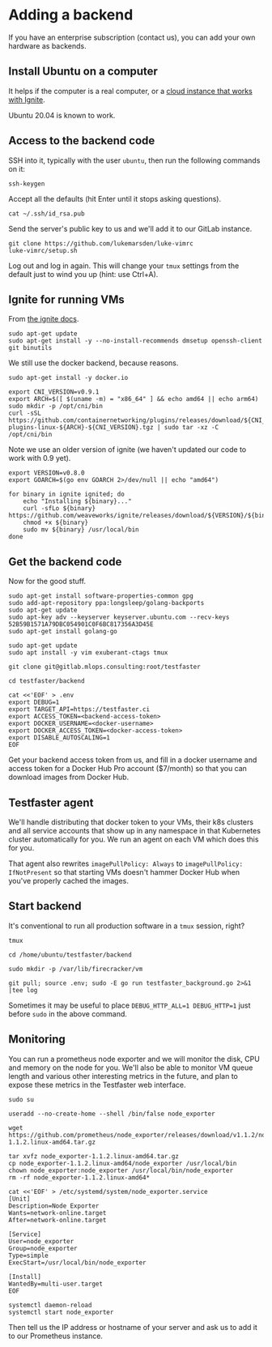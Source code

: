 # Adding a backend

If you have an enterprise subscription (contact us), you can add your own hardware as backends.

## Install Ubuntu on a computer

It helps if the computer is a real computer, or a [cloud instance that works with Ignite](https://github.com/weaveworks/ignite/blob/main/docs/cloudprovider.md).

Ubuntu 20.04 is known to work.

## Access to the backend code

SSH into it, typically with the user `ubuntu`, then run the following commands on it:

```
ssh-keygen
```
Accept all the defaults (hit Enter until it stops asking questions).

```
cat ~/.ssh/id_rsa.pub
```

Send the server's public key to us and we'll add it to our GitLab instance.

```
git clone https://github.com/lukemarsden/luke-vimrc
luke-vimrc/setup.sh
```

Log out and log in again. This will change your `tmux` settings from the default just to wind you up (hint: use Ctrl+A).

## Ignite for running VMs

From [the ignite docs](https://github.com/weaveworks/ignite/blob/main/docs/installation.md).

```
sudo apt-get update
sudo apt-get install -y --no-install-recommends dmsetup openssh-client git binutils
```

We still use the docker backend, because reasons.
```
sudo apt-get install -y docker.io
```

```
export CNI_VERSION=v0.9.1
export ARCH=$([ $(uname -m) = "x86_64" ] && echo amd64 || echo arm64)
sudo mkdir -p /opt/cni/bin
curl -sSL https://github.com/containernetworking/plugins/releases/download/${CNI_VERSION}/cni-plugins-linux-${ARCH}-${CNI_VERSION}.tgz | sudo tar -xz -C /opt/cni/bin
```

Note we use an older version of ignite (we haven't updated our code to work with 0.9 yet).
```
export VERSION=v0.8.0
export GOARCH=$(go env GOARCH 2>/dev/null || echo "amd64")

for binary in ignite ignited; do
    echo "Installing ${binary}..."
    curl -sfLo ${binary} https://github.com/weaveworks/ignite/releases/download/${VERSION}/${binary}-${GOARCH}
    chmod +x ${binary}
    sudo mv ${binary} /usr/local/bin
done
```

## Get the backend code

Now for the good stuff.

```
sudo apt-get install software-properties-common gpg
sudo add-apt-repository ppa:longsleep/golang-backports
sudo apt-get update
sudo apt-key adv --keyserver keyserver.ubuntu.com --recv-keys 52B59B1571A79DBC054901C0F6BC817356A3D45E
sudo apt-get install golang-go
```

```
sudo apt-get update
sudo apt install -y vim exuberant-ctags tmux
```

```
git clone git@gitlab.mlops.consulting:root/testfaster
```

```
cd testfaster/backend
```

```
cat <<'EOF' > .env
export DEBUG=1
export TARGET_API=https://testfaster.ci
export ACCESS_TOKEN=<backend-access-token>
export DOCKER_USERNAME=<docker-username>
export DOCKER_ACCESS_TOKEN=<docker-access-token>
export DISABLE_AUTOSCALING=1
EOF
```

Get your backend access token from us, and fill in a docker username and access token for a Docker Hub Pro account ($7/month) so that you can download images from Docker Hub.

## Testfaster agent

We'll handle distributing that docker token to your VMs, their k8s clusters and all service accounts that show up in any namespace in that Kubernetes cluster automatically for you.
We run an agent on each VM which does this for you.

That agent also rewrites `imagePullPolicy: Always` to `imagePullPolicy: IfNotPresent` so that starting VMs doesn't hammer Docker Hub when you've properly cached the images.

## Start backend

It's conventional to run all production software in a `tmux` session, right?

```
tmux
```

```
cd /home/ubuntu/testfaster/backend
```

```
sudo mkdir -p /var/lib/firecracker/vm
```

```
git pull; source .env; sudo -E go run testfaster_background.go 2>&1 |tee log 
```

Sometimes it may be useful to place `DEBUG_HTTP_ALL=1 DEBUG_HTTP=1` just before `sudo` in the above command.

## Monitoring

You can run a prometheus node exporter and we will monitor the disk, CPU and memory on the node for you.
We'll also be able to monitor VM queue length and various other interesting metrics in the future, and plan to expose these metrics in the Testfaster web interface.

```
sudo su
```
```
useradd --no-create-home --shell /bin/false node_exporter
```
```
wget https://github.com/prometheus/node_exporter/releases/download/v1.1.2/node_exporter-1.1.2.linux-amd64.tar.gz
```
```
tar xvfz node_exporter-1.1.2.linux-amd64.tar.gz
cp node_exporter-1.1.2.linux-amd64/node_exporter /usr/local/bin
chown node_exporter:node_exporter /usr/local/bin/node_exporter
rm -rf node_exporter-1.1.2.linux-amd64*
```
```
cat <<'EOF' > /etc/systemd/system/node_exporter.service
[Unit]
Description=Node Exporter
Wants=network-online.target
After=network-online.target

[Service]
User=node_exporter
Group=node_exporter
Type=simple
ExecStart=/usr/local/bin/node_exporter

[Install]
WantedBy=multi-user.target
EOF
```
```
systemctl daemon-reload
systemctl start node_exporter
```

Then tell us the IP address or hostname of your server and ask us to add it to our Prometheus instance.
